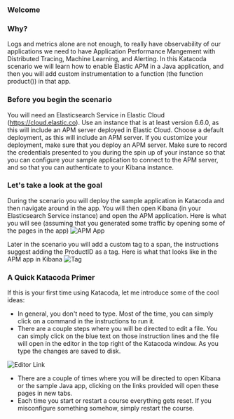 ### Welcome

### Why?
Logs and metrics alone are not enough, to really have observability of our applications we need to have Application Performance Mangement with Distributed Tracing, Machine Learning, and Alerting. In this Katacoda scenario we will learn how to enable Elastic APM in a Java application, and then you will add custom instrumentation to a function (the function product()) in that app.  

### Before you begin the scenario
You will need an Elasticsearch Service in Elastic Cloud (https://cloud.elastic.co).  Use an instance that is at least version 6.6.0, as this will include an APM server deployed in Elastic Cloud.  Choose a default deployment, as this will include an APM server. If you customize your deployment, make sure that you deploy an APM server. Make sure to record the credentials presented to you during the spin up of your instance so that you can configure your sample application to connect to the APM server, and so that you can authenticate to your Kibana instance.

### Let's take a look at the goal
During the scenario you will deploy the sample application in Katacoda and then navigate around in the app.  You will then open Kibana (in your Elasticsearch Service instance) and open the APM application.  Here is what you will see (assuming that you generated some traffic by opening some of the pages in the app)
![APM App](https://user-images.githubusercontent.com/25182304/52180095-000ba000-27b0-11e9-9d52-2ea68bae7f92.png)

Later in the scenario you will add a custom tag to a span, the instructions suggest adding the ProductID as a tag.  Here is what that looks like in the APM app in Kibana
![Tag](https://user-images.githubusercontent.com/25182304/52180290-62fe3680-27b2-11e9-8450-794352957ea4.png)
### A Quick Katacoda Primer
If this is your first time using Katacoda, let me introduce some of the cool ideas:

* In general, you don't need to type.  Most of the time, you can simply click on a command in the instructions to run it.
* There are a couple steps where you will be directed to edit a file.  You can simply click on the blue text on those instruction lines and the file will open in the editor in the top right of the Katacoda window.  As you type the changes are saved to disk.

![Editor Link](https://user-images.githubusercontent.com/25182304/52179965-4233e200-27ae-11e9-8e6e-efc083d6f994.png)
* There are a couple of times where you will be directed to open Kibana or the sample Java app, clicking on the links provided will open these pages in new tabs.
* Each time you start or restart a course everything gets reset. If you misconfigure something somehow, simply restart the course.

